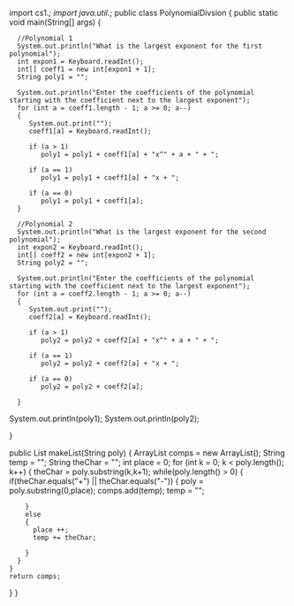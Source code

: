 import cs1.*;
import java.util.*;
public class PolynomialDivsion
{
 public static void main(String[] args)
   {
  
      //Polynomial 1
      System.out.println("What is the largest exponent for the first polynomial");
      int expon1 = Keyboard.readInt();
      int[] coeff1 = new int[expon1 + 1];
      String poly1 = "";
  
      System.out.println("Enter the coefficients of the polynomial starting with the coefficient next to the largest exponent");
      for (int a = coeff1.length - 1; a >= 0; a--)
      {
         System.out.print("");
         coeff1[a] = Keyboard.readInt();

         if (a > 1)
            poly1 = poly1 + coeff1[a] + "x^" + a + " + ";
            
         if (a == 1)
            poly1 = poly1 + coeff1[a] + "x + ";
            
         if (a == 0)
            poly1 = poly1 + coeff1[a];
      }
               
      //Polynomial 2
      System.out.println("What is the largest exponent for the second polynomial");
      int expon2 = Keyboard.readInt();
      int[] coeff2 = new int[expon2 + 1];
      String poly2 = "";
      
      System.out.println("Enter the coefficients of the polynomial starting with the coefficient next to the largest exponent");
      for (int a = coeff2.length - 1; a >= 0; a--)
      {
         System.out.print("");
         coeff2[a] = Keyboard.readInt();

         if (a > 1)
            poly2 = poly2 + coeff2[a] + "x^" + a + " + ";
            
         if (a == 1)
            poly2 = poly2 + coeff2[a] + "x + ";
            
         if (a == 0)
            poly2 = poly2 + coeff2[a];    
         
      }
   System.out.println(poly1);
   System.out.println(poly2);

   }
 
 
  public List makeList(String poly)
  {
  ArrayList<String> comps = new ArrayList<String>();
  String temp = "";
  String theChar = "";
  int place = 0;
    for (int k = 0; k < poly.length(); k++)
    {
    theChar = poly.substring(k,k+1);
      while(poly.length() > 0)
      {
        if(theChar.equals("+") || theChar.equals("-"))
        {
          poly = poly.substring(0,place);
          comps.add(temp);
          temp = "";
          
        }
        else
        {
          place ++;
          temp += theChar;
          
        }
      }
    }
    return comps;
  }
}
